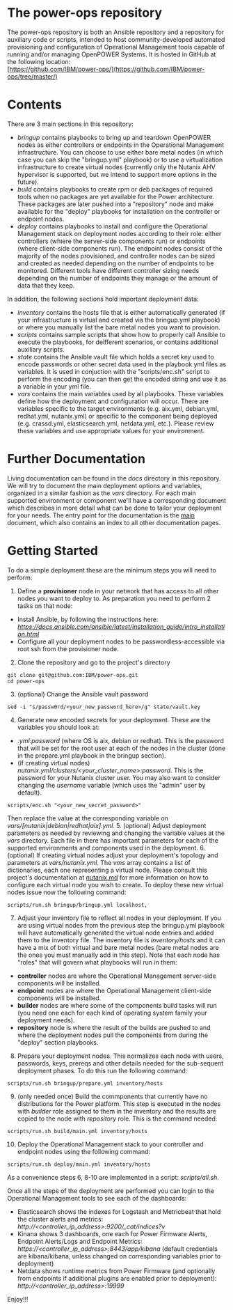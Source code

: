 # The power-ops repository
The power-ops repository is both an Ansible repository and a repository for auxiliary code or scripts, intended to host community-developed automated provisioning and configuration of Operational Management tools capable of running and/or managing OpenPOWER Systems. It is hosted in GitHub at the following location:\
[https://github.com/IBM/power-ops/](https://github.com/IBM/power-ops/tree/master/)
&nbsp;
# Contents
There are 3 main sections in this repository:
- *bringup* contains playbooks to bring up and teardown OpenPOWER nodes as either controllers or endpoints in the Operational Management infrastructure. You can choose to use either bare metal nodes (in which case you can skip the "bringup.yml" playbook) or to use a virtualization infrastructure to create virtual nodes (currently only the Nutanix AHV hypervisor is supported, but we intend to support more options in the future).
- *build* contains playbooks to create rpm or deb packages of required tools when no packages are yet available for the Power architecture. These packages are later pushed into a "repository" node and make available for the "deploy" playbooks for installation on the controller or endpoint nodes.
- *deploy* contains playbooks to install and configure the Operational Management stack on deployment nodes according to their role: either controllers (whiere the server-side components run) or endpoints (where client-side components run). The endpoint nodes consist of the majority of the nodes provisioned, and controller nodes can be sized and created as needed depending on the number of endpoints to be monitored. Different tools have different controller sizing needs depending on the number of endpoints they manage or the amount of data that they keep.

In addition, the following sections hold important deployment data:
- *inventory* contains the hosts file that is either automatically generated (if your infrastructure is virtual and created via the bringup.yml playbook) or where you manually list the bare metal nodes you want to provision.
- *scripts* contains sample scripts that show how to properly call Ansible to execute the playbooks, for deifferent scenarios, or contains additional auxiliary scripts.
- *state* contains the Ansible vault file which holds a secret key used to encode passwords or other secret data used in the playbook yml files as variables. It is used in conjuction with the "scripts/enc.sh" script to perform the encoding (you can then get the encoded string and use it as a variable in your yml file.
- *vars* contains the main variables used by all playbooks. These variables define how the deployment and configuration will occur. There are variables specific to the target environments (e.g. aix.yml, debian.yml, redhat.yml, nutanix.yml) or specific to the component being deployed (e.g. crassd.yml, elasticsearch.yml, netdata.yml, etc.). Please review these variables and use appropriate values for your environment.
&nbsp;
# Further Documentation
Living documentation can be found in the *docs* directory in this repository. We will try to document the main deployment options and variables, organized in a similar fashion as the *vars* directory. For each main supported environment or component we'll have a corresponding document which describes in more detail what can be done to tailor your deployment for your needs.
The entry point for the documentation is the [main](docs/main.md) document, which also contains an index to all other documentation pages.
&nbsp;
# Getting Started
To do a simple deployment these are the minimum steps you will need to perform:
1. Define a **provisioner** node in your network that has access to all other nodes you want to deploy to. As preparation you need to perform 2 tasks on that node:
- Install Ansible, by following the instructions here: *https://docs.ansible.com/ansible/latest/installation_guide/intro_installation.html*
- Configure all your deployment nodes to be passwordless-accessible via root ssh from the provisioner node.
2. Clone the repository and go to the project's directory
```shell
git clone git@github.com:IBM/power-ops.git
cd power-ops
```
3. (optional) Change the Ansible vault password
```shell
sed -i "s/passw0rd/<your_new_password_here>/g" state/vault.key
```
4. Generate new encoded secrets for your deployment. These are the variables you should look at:
- *<OS>.yml:password* (where OS is aix, debian or redhat). This is the password that will be set for the root user at each of the nodes in the cluster (done in the prepare.yml playbook in the bringup section).
- (if creating virtual nodes) *nutanix.yml/clusters/<your_cluster_name>:password*. This is the password for your Nutanix cluster user. You may also want to consider changing the *username* variable (which uses the "admin" user by default).
```shell
scripts/enc.sh "<your_new_secret_password>"
```
Then replace the value at the corresponding variable on *vars/[nutanix|debian|redhat|aix].yml*.
5. (optional) Adjust deployment parameters as needed by reviewing and changing the variable values at the *vars* directory. Each file in there has important parameters for each of the supported environments and components used in the deployment.
6. (optional) If creating virtual nodes adjust your deployment's topology and parameters at *vars/nutanix.yml*. The *vms* array contains a list of dictionaries, each one representing a virtual node.
Please consult this project's documentation at [nutanix.md](docs/nutanix.md) for more information on how to configure each virtual node you wish to create. To deploy these new virtual nodes issue now the following command:
```shell
scripts/run.sh bringup/bringup.yml localhost,
```
7. Adjust your inventory file to reflect all nodes in your deployment. If you are using virtual nodes from the previous step the bringup.yml playbook will have automatically generated the virtual node entries and added them to the inventory file.
The inventory file is *inventory/hosts* and it can have a mix of both virtual and bare metal nodes (bare metal nodes are the ones you must manually add in this step). Note that each node has "roles" that will govern what playbooks will run in them:
- **controller** nodes are where the Operational Management server-side components will be installed.
- **endpoint** nodes are where the Operational Management client-side components will be installed.
- **builder** nodes are where some of the components build tasks will run (you need one each for each kind of operating system family your deployment needs).
- **repository** node is where the result of the builds are pushed to and where the deployment nodes pull the components from during the "deploy" section playbooks.
8. Prepare your deployment nodes. This normalizes each node with users, passwords, keys, prereqs and other details needed for the sub-sequent deployment phases. To do this run the following command:
```shell
scripts/run.sh bringup/prepare.yml inventory/hosts
```
9. (only needed once) Build the commponents that currently have no distributions for the Power platform. This step is executed in the nodes with *builder* role assigned to them in the inventory and the results are copied to the node with *repository* role. This is the command needed:
```shell
scripts/run.sh build/main.yml inventory/hosts
```
10. Deploy the Operational Management stack to your controller and endpoint nodes using the following command:
```shell
scripts/run.sh deploy/main.yml inventory/hosts
```

As a convenience steps 6, 8-10 are implemented in a script: *scripts/all.sh*.

Once all the steps of the deployment are performed you can login to the Operational Management tools to see each of the dashboards:
- Elasticsearch shows the indexes for Logstash and Metricbeat that hold the cluster alerts and metrics:
*http://<controller_ip_address>:9200/_cat/indices?v*
- Kinana shows 3 dashboards, one each for Power Firmware Alerts, Endpoint Alerts/Logs and Endpoint Metrics:
*https://<controller_ip_address>:8443/app/kibana*
(default credentials are kibana/kibana, unless changed on corresponding variables prior to deployment)
- Netdata shows runtime metrics from Power Firmware (and optionally from endpoints if additional plugins are enabled prior to deployment):
*http://<controller_ip_address>:19999*

Enjoy!!!
